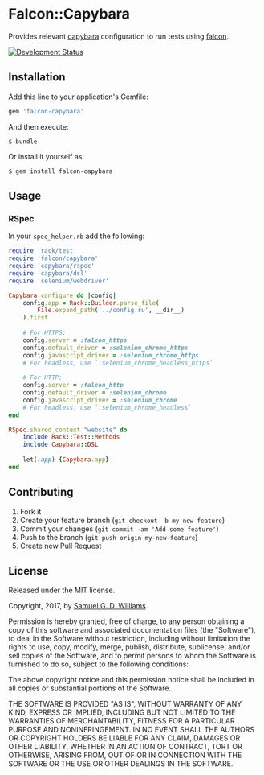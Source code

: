# Falcon::Capybara

Provides relevant [capybara] configuration to run tests using [falcon].

[falcon]: https://github.com/socketry/falcon
[capybara]: https://github.com/teamcapybara/capybara

[![Development Status](https://github.com/socketry/falcon-capybara/workflows/Development/badge.svg)](https://github.com/socketry/falcon-capybara/actions?workflow=Development)

## Installation

Add this line to your application's Gemfile:

```ruby
gem 'falcon-capybara'
```

And then execute:

	$ bundle

Or install it yourself as:

	$ gem install falcon-capybara

## Usage

### RSpec

In your `spec_helper.rb` add the following:

```ruby
require 'rack/test'
require 'falcon/capybara'
require 'capybara/rspec'
require 'capybara/dsl'
require 'selenium/webdriver'

Capybara.configure do |config|
	config.app = Rack::Builder.parse_file(
		File.expand_path('../config.ru', __dir__)
	).first
	
	# For HTTPS:
	config.server = :falcon_https
	config.default_driver = :selenium_chrome_https
	config.javascript_driver = :selenium_chrome_https
	# For headless, use `:selenium_chrome_headless_https`
	
	# For HTTP:
	config.server = :falcon_http
	config.default_driver = :selenium_chrome
	config.javascript_driver = :selenium_chrome
	# For headless, use `:selenium_chrome_headless`
end

RSpec.shared_context "website" do
	include Rack::Test::Methods
	include Capybara::DSL
	
	let(:app) {Capybara.app}
end
```

## Contributing

1. Fork it
2. Create your feature branch (`git checkout -b my-new-feature`)
3. Commit your changes (`git commit -am 'Add some feature'`)
4. Push to the branch (`git push origin my-new-feature`)
5. Create new Pull Request

## License

Released under the MIT license.

Copyright, 2017, by [Samuel G. D. Williams](http://www.codeotaku.com/samuel-williams).

Permission is hereby granted, free of charge, to any person obtaining a copy
of this software and associated documentation files (the "Software"), to deal
in the Software without restriction, including without limitation the rights
to use, copy, modify, merge, publish, distribute, sublicense, and/or sell
copies of the Software, and to permit persons to whom the Software is
furnished to do so, subject to the following conditions:

The above copyright notice and this permission notice shall be included in
all copies or substantial portions of the Software.

THE SOFTWARE IS PROVIDED "AS IS", WITHOUT WARRANTY OF ANY KIND, EXPRESS OR
IMPLIED, INCLUDING BUT NOT LIMITED TO THE WARRANTIES OF MERCHANTABILITY,
FITNESS FOR A PARTICULAR PURPOSE AND NONINFRINGEMENT. IN NO EVENT SHALL THE
AUTHORS OR COPYRIGHT HOLDERS BE LIABLE FOR ANY CLAIM, DAMAGES OR OTHER
LIABILITY, WHETHER IN AN ACTION OF CONTRACT, TORT OR OTHERWISE, ARISING FROM,
OUT OF OR IN CONNECTION WITH THE SOFTWARE OR THE USE OR OTHER DEALINGS IN
THE SOFTWARE.
